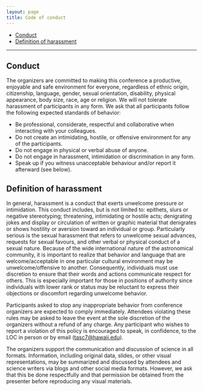 ```yaml
---
layout: page
title: Code of conduct
---
```


- [Conduct](#conduct)
- [Definition of harassment](#definition-of-harassment)

----

## Conduct

The organizers are committed to making this conference a productive, enjoyable and safe environment for everyone, regardless of ethnic origin, citizenship, language, gender, sexual orientation, disability, physical appearance, body size, race, age or religion. We will not tolerate harassment of participants in any form. We ask that all participants follow the following expected standards of behavior:

- Be professional, considerate, respectful and collaborative when interacting with your colleagues.
- Do not create an intimidating, hostile, or offensive environment for any of the participants.
- Do not engage in physical or verbal abuse of anyone.
- Do not engage in harassment, intimidation or discrimination in any form.
- Speak up if you witness unacceptable behaviour and/or report it afterward (see below).

## Definition of harassment

In general, harassment is a conduct that exerts unwelcome pressure or intimidation. This conduct includes, but is not limited to: epithets, slurs or negative stereotyping; threatening, intimidating or hostile acts; denigrating jokes and display or circulation of written or graphic material that denigrates or shows hostility or aversion toward an individual or group. Particularly serious is the sexual harassment that refers to unwelcome sexual advances, requests for sexual favours, and other verbal or physical conduct of a sexual nature. Because of the wide international nature of the astronomical community, it is important to realize that behavior and language that are welcome/acceptable in one particular cultural environment may be unwelcome/offensive to another. Consequently, individuals must use discretion to ensure that their words and actions communicate respect for others. This is especially important for those in positions of authority since individuals with lower rank or status may be reluctant to express their objections or discomfort regarding unwelcome behavior.

Participants asked to stop any inappropriate behavior from conference organizers are expected to comply immediately. Attendees violating these rules may be asked to leave the event at the sole discretion of the organizers without a refund of any charge. Any participant who wishes to report a violation of this policy is encouraged to speak, in confidence, to the LOC in person or by email (<tasc7@hawaii.edu>).

The organizers support the communication and discussion of science in all formats. Information, including original data, slides, or other visual representations, may be summarized and discussed by attendees and science writers via blogs and other social media formats. However, we ask that this be done respectfully and that permission be obtained from the presenter before reproducing any visual materials.